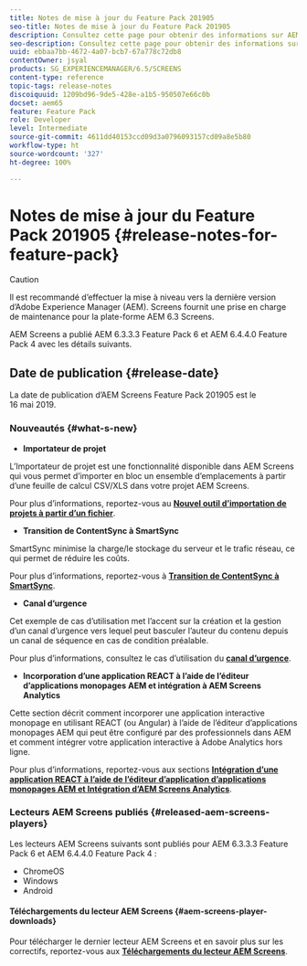 ```yaml
---
title: Notes de mise à jour du Feature Pack 201905
seo-title: Notes de mise à jour du Feature Pack 201905
description: Consultez cette page pour obtenir des informations sur AEM Screens Feature Pack 201905, publié le jeudi 16 mai 2019.
seo-description: Consultez cette page pour obtenir des informations sur AEM Screens Feature Pack 201905, publié le jeudi 16 mai 2019.
uuid: ebbaa7bb-4672-4a07-bcb7-67a778c72db8
contentOwner: jsyal
products: SG_EXPERIENCEMANAGER/6.5/SCREENS
content-type: reference
topic-tags: release-notes
discoiquuid: 1209bd96-9de5-428e-a1b5-950507e66c0b
docset: aem65
feature: Feature Pack
role: Developer
level: Intermediate
source-git-commit: 4611dd40153ccd09d3a0796093157cd09a8e5b80
workflow-type: ht
source-wordcount: '327'
ht-degree: 100%

---
```



# Notes de mise à jour du Feature Pack 201905 {#release-notes-for-feature-pack}

>[!CAUTION]
>
>Il est recommandé d’effectuer la mise à niveau vers la dernière version d’Adobe Experience Manager (AEM). Screens fournit une prise en charge de maintenance pour la plate-forme AEM 6.3 Screens.

AEM Screens a publié AEM 6.3.3.3 Feature Pack 6 et AEM 6.4.4.0 Feature Pack 4 avec les détails suivants.

## Date de publication {#release-date}

La date de publication d’AEM Screens Feature Pack 201905 est le 16 mai 2019.

### Nouveautés {#what-s-new}

* **Importateur de projet**

L’Importateur de projet est une fonctionnalité disponible dans AEM Screens qui vous permet d’importer en bloc un ensemble d’emplacements à partir d’une feuille de calcul CSV/XLS dans votre projet AEM Screens.

Pour plus d’informations, reportez-vous au **[Nouvel outil d’importation de projets à partir d’un fichier](project-importer.md)**.

* **Transition de ContentSync à SmartSync**

SmartSync minimise la charge/le stockage du serveur et le trafic réseau, ce qui permet de réduire les coûts.

Pour plus d’informations, reportez-vous à **[Transition de ContentSync à SmartSync](smartsync.md)**.

* **Canal d’urgence**

Cet exemple de cas d’utilisation met l’accent sur la création et la gestion d’un canal d’urgence vers lequel peut basculer l’auteur du contenu depuis un canal de séquence en cas de condition préalable.

Pour plus d’informations, consultez le cas d’utilisation du **[canal d’urgence](emergency-channel.md)**.

* **Incorporation d’une application REACT à l’aide de l’éditeur d’applications monopages AEM et intégration à AEM Screens Analytics**

Cette section décrit comment incorporer une application interactive monopage en utilisant REACT (ou Angular) à l’aide de l’éditeur d’applications monopages AEM qui peut être configuré par des professionnels dans AEM et comment intégrer votre application interactive à Adobe Analytics hors ligne.

Pour plus d’informations, reportez-vous aux sections **[Intégration d’une application REACT à l’aide de l’éditeur d’application d’applications monopages AEM et Intégration d’AEM Screens Analytics](embedding-react-app.md)**.

### Lecteurs AEM Screens publiés {#released-aem-screens-players}

Les lecteurs AEM Screens suivants sont publiés pour AEM 6.3.3.3 Feature Pack 6 et AEM 6.4.4.0 Feature Pack 4 :

* ChromeOS
* Windows
* Android

#### Téléchargements du lecteur AEM Screens {#aem-screens-player-downloads}

Pour télécharger le dernier lecteur AEM Screens et en savoir plus sur les correctifs, reportez-vous aux **[Téléchargements du lecteur AEM Screens](https://download.macromedia.com/screens/)**.
